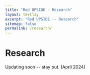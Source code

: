 ```yaml
---
title: "Red UPSIDE - Research"
layout: textlay
excerpt: "Red UPSIDE -- Research"
sitemap: false
permalink: /research/
---
```


# Research

Updating soon -- stay put. (April 2024)

<!-- ![]({{ site.url }}{{ site.baseurl }}/images/respic/SciPost.png){: style="width: 70%; float: center; margin: 0px"} -->

